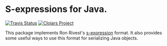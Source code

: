 # S-expressions for Java.

[![Travis Status](https://travis-ci.org/csm/sexp4j.svg?branch=master)](https://travis-ci.org/csm/sexp4j) [![Clojars Project](http://clojars.org/org.metastatic/sexp4j/latest-version.svg)](http://clojars.org/org.metastatic/sexp4j)

This package implements Ron Rivest's [s-expression](http://people.csail.mit.edu/rivest/Sexp.txt)
format. It also provides some useful ways to use this format for serializing Java objects.